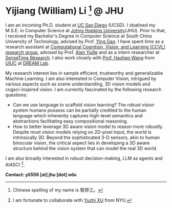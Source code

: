 # Yijiang (William) Li [^1] @ JHU


I am an incoming Ph.D. student at [UC San Diego](https://ucsd.edu/) (UCSD). I obatined my M.S.E. in Computer Science at [Johns Hopkins University](https://www.jhu.edu/)(JHU). Prior to that, I received my Bachelor's Degree in Computer Science at South China University of Technology, advised by Prof. [Ying Gao](https://www.scholat.com/gaoying26.en). I have spent time as a research assistant at [Computational Cognition, Vision, and Learning (CCVL) research group](https://ccvl.jhu.edu/), advised by Prof. [Alan Yuille](https://www.cs.jhu.edu/~ayuille/) and as a intern researcher at [SenseTime Research](https://www.sensetime.com/). I also work closely with [Prof. Haohan Wang](https://haohanwang.github.io/) from [UIUC](https://illinois.edu/) at [DREAM Lab](https://dreamlabuiuc.github.io/).

My research interest lies in sample efficient, trustworthy and generalizable Machine Learning. I am also interested in Computer Vision, intrigued by various aspects such as scene understanding, 3D vision models and cogsci-inspired vision. I am currently fascinated by the following research questions:
- Can we use language to scaffold vision learning? The robust vision system humans possess can be partially credited to the human language which
inherently captures high-level semantics and abstractions facilitating easy compositional reasoning.
- How to better leverage 3D aware vision model to reason more robustly. Despite most vision models relying on 2D-pixel input, the world is intrinsically 3D. Beyond the sophisticated 3-D sensors, akin to human binocular vision, the critical aspect lies in developing a 3D aware structure behind the vision system that can model the real 3D world. 

I am also broadly interested in robust decision-making, LLM as agents and AI4SCI [^2]. 
<!-- I am fortunate to have the opportunity to collaborate with [Wufei](https://wufeim.github.io/), [Zhuowan](https://lizw14.github.io/) from JHU, [Ning Yu](https://ningyu1991.github.io/) from Salesforce and [Yuzhi XU](https://scholar.google.com/citations?user=jiUlHrUAAAAJ&hl=zh-CN) from NYU. -->

**Contact: yli556 [at] jhu [dot] edu**

<!-- <a href="https://clustrmaps.com/site/1by3o"  title="Visit tracker"><img src="//www.clustrmaps.com/map_v2.png?d=pi_aBfz8hTCBS3WHemYOzgxUrTI0ZhA9NxrqTe8uKw4&cl=ffffff" /></a> -->
<!-- <script type="text/javascript" id="clstr_globe" src="//clustrmaps.com/globe.js?d=pi_aBfz8hTCBS3WHemYOzgxUrTI0ZhA9NxrqTe8uKw4"></script> -->
<!-- <div class="clustrmaps-container">
        <script type="text/javascript" id="clstr_globe" src="//clustrmaps.com/globe.js?d=pi_aBfz8hTCBS3WHemYOzgxUrTI0ZhA9NxrqTe8uKw4"></script>
</div> -->

[^1]: Chinese spelling of my name is 黎羿江。
[^2]: I am fortunate to collaborate with [Yuzhi XU](https://scholar.google.com/citations?user=jiUlHrUAAAAJ&hl=zh-CN) from NYU.